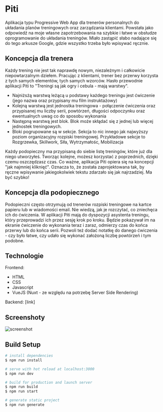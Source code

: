 # Piti

Aplikacja typu Progressive Web App dla trenerów personalnych do układania planów treningowych oraz zarządzania klientami. Powstała jako odpowiedź na moje własne zapotrzebowania na szybkie i łatwe w obsłudze oprogramowanie do układania treningów. Miało zastąpić słabo nadające się do tego arkusze Google, gdzie wszystko trzeba było wpisywać ręcznie.

## Koncepcja dla trenera

Każdy trening nie jest tak naprawdę nowym, niezależnym i całkowicie niepowtarzalnym dziełem. Pracując z klientami, trener bez przerwy korzysta z tych samych elementów, tych samych wzorców. Hasło przewodnie aplikacji Piti to "Treningi są jak ogry i cebula - mają warstwy".

- Najniżsżą warstwą leżącą u podstawy każdego treningu jest ćwiczenie (jego nazwa oraz przypisany mu film instruktażowy)
- Kolejną warstwą jest jednostka treningowa - połączenie ćwiczenia oraz przypisanej mu liczby serii, powtórzeń, długości odpoczynku oraz ewentualnych uwag co do sposobu wykonania
- Następną warstwą jest blok. Blok może skłądać się z jednej lub więcej jednostek treningowych.
- Bloki pogrupowane są w sekcje. Sekcja to nic innego jak najwyższy poziom organizacyjny rozpiski treningowej. Przykładowe sekcje to Rozgrzewka, Skillwork, Siła, Wytrzymałośc, Mobilizacja

Każdy podopieczny ma przypisaną do siebie listę treningów, które już dla niego utworzyłeś. Tworząc kolejne, możesz korzystać z poprzednich, dzięki czemu oszczędzasz czas. Co ważne, aplikacja Piti opiera się na koncepcji "jak najmniej kliknięć". Oznacza to, że została zaprojektowana tak, by ręczne wpisywanie jakiegokolwiek tekstu zdarzało się jak najrzadziej. Ma być szybko!

## Koncepcja dla podopiecznego

Podopieczni często otrzymują od trenerów rozpiski treningowe na kartce papieru lub w wiadomości email. Nie wiedzą, jak je rozczytać, co zniechęca ich do ćwiczenia. W aplikacji Piti mają do dyspozycji asystenta treningu, który przeprowadzi ich przez sesję krok po kroku. Będzie pokazywał im na ekranie ćwiczenie do wykonania teraz i zaraz, odmierzy czas do końca przerwy lub do końca serii. Pozwoli też dodać notatkę do danego ćwiczenia - czy było łatwe, czy udało się wykonać założoną liczbę powtórzeń i tym podobne.

## Technologie

Frontend:

- HTML
- CSS
- Javascript
- VueJS (Nuxt - ze względu na potrzebę Server Side Rendering)

Backend: [link]

## Screenshoty

![screenshot](https://github.com/lsliwaradioluz/training-app/blob/gh-pages/screenshots/user.jpg)

## Build Setup

```bash
# install dependencies
$ npm run install

# serve with hot reload at localhost:3000
$ npm run dev

# build for production and launch server
$ npm run build
$ npm run start

# generate static project
$ npm run generate
```
